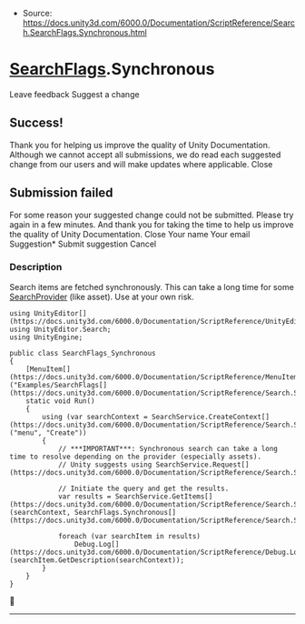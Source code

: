 * Source: https://docs.unity3d.com/6000.0/Documentation/ScriptReference/Search.SearchFlags.Synchronous.html

#  [SearchFlags](https://docs.unity3d.com/6000.0/Documentation/ScriptReference/Search.SearchFlags.html).Synchronous
Leave feedback
Suggest a change
## Success!
Thank you for helping us improve the quality of Unity Documentation. Although we cannot accept all submissions, we do read each suggested change from our users and will make updates where applicable.
Close
## Submission failed
For some reason your suggested change could not be submitted. Please <a>try again</a> in a few minutes. And thank you for taking the time to help us improve the quality of Unity Documentation.
Close
Your name Your email Suggestion* Submit suggestion
Cancel
### Description
Search items are fetched synchronously. This can take a long time for some [SearchProvider](https://docs.unity3d.com/6000.0/Documentation/ScriptReference/Search.SearchProvider.html) (like asset). Use at your own risk.
```
using UnityEditor[](https://docs.unity3d.com/6000.0/Documentation/ScriptReference/UnityEditor.html);
using UnityEditor.Search;
using UnityEngine;

public class SearchFlags_Synchronous
{
    [MenuItem[](https://docs.unity3d.com/6000.0/Documentation/ScriptReference/MenuItem.html)("Examples/SearchFlags[](https://docs.unity3d.com/6000.0/Documentation/ScriptReference/Search.SearchFlags.html)/Synchronous")]
    static void Run()
    {
        using (var searchContext = SearchService.CreateContext[](https://docs.unity3d.com/6000.0/Documentation/ScriptReference/Search.SearchService.CreateContext.html)("menu", "Create"))
        {
            // ***IMPORTANT***: Synchronous search can take a long time to resolve depending on the provider (especially assets).
            // Unity suggests using SearchService.Request[](https://docs.unity3d.com/6000.0/Documentation/ScriptReference/Search.SearchService.Request.html).

            // Initiate the query and get the results.
            var results = SearchService.GetItems[](https://docs.unity3d.com/6000.0/Documentation/ScriptReference/Search.SearchService.GetItems.html)(searchContext, SearchFlags.Synchronous[](https://docs.unity3d.com/6000.0/Documentation/ScriptReference/Search.SearchFlags.Synchronous.html));

            foreach (var searchItem in results)
                Debug.Log[](https://docs.unity3d.com/6000.0/Documentation/ScriptReference/Debug.Log.html)(searchItem.GetDescription(searchContext));
        }
    }
}

```

* * *

